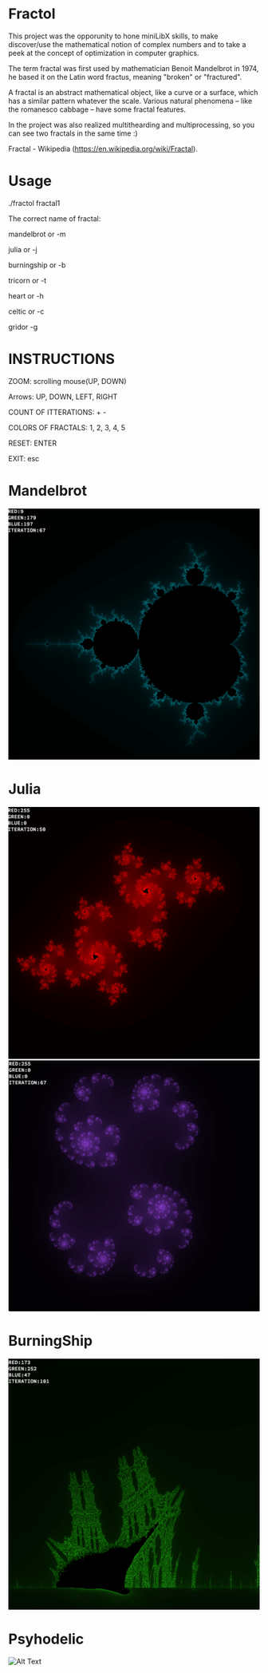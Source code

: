 # Fractol
This project was the opporunity to hone miniLibX skills, to make discover/use the mathematical notion of complex numbers and to take a peek at the concept of optimization in computer graphics.

The term fractal was first used by mathematician Benoit Mandelbrot in 1974, he based it on the Latin word fractus, meaning "broken" or "fractured".

A fractal is an abstract mathematical object, like a curve or a surface, which has a similar pattern whatever the scale. Various natural phenomena – like the romanesco cabbage – have some fractal features.

In the project was also realized multithearding and multiprocessing, so you can see two fractals in the same time :)

Fractal - Wikipedia (https://en.wikipedia.org/wiki/Fractal).
# Usage
./fractol fractal1

The correct name of fractal:

mandelbrot or -m

julia or -j

burningship or -b

tricorn or -t

heart or -h

celtic or -c

gridor -g

# INSTRUCTIONS
ZOOM: scrolling mouse(UP, DOWN)

Arrows: UP, DOWN, LEFT, RIGHT

COUNT OF ITTERATIONS: + -

COLORS OF FRACTALS: 1, 2, 3, 4, 5

RESET: ENTER

EXIT: esc

# Mandelbrot
![Alt Text](https://raw.githubusercontent.com/lpohribn/Fractol/master/sreenshots/Screen%20Shot%202019-02-13%20at%207.43.42%20PM.png)
# Julia
![Alt Text](https://raw.githubusercontent.com/lpohribn/Fractol/master/sreenshots/Screen%20Shot%202019-02-13%20at%207.47.59%20PM.png)
![Alt Text](https://raw.githubusercontent.com/lpohribn/Fractol/master/sreenshots/Screen%20Shot%202019-02-13%20at%207.50.29%20PM.png)
# BurningShip
![Alt Text](https://raw.githubusercontent.com/lpohribn/Fractol/master/sreenshots/Screen%20Shot%202019-02-13%20at%208.59.06%20PM.png)
# Psyhodelic
![Alt Text](https://github.com/lpohribn/Fractol/blob/master/sreenshots/image%20(1).gif)
